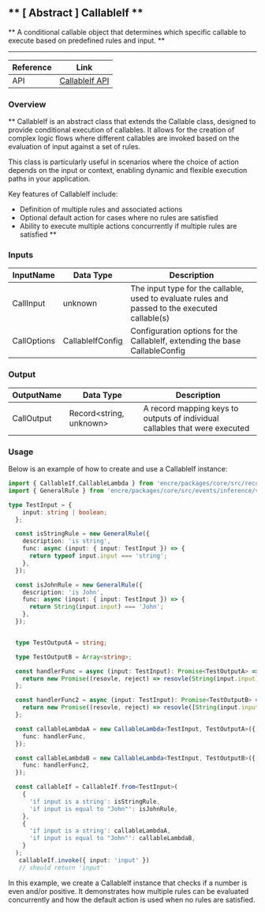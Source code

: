 ## ** [ Abstract ] CallableIf **

** 
A conditional callable object that determines which specific callable to execute based on predefined rules and input. **

----
| Reference | Link |
| --- | --- |
| API | [CallableIf API]() |

### Overview

**
CallableIf is an abstract class that extends the Callable class, designed to provide conditional execution of callables. It allows for the creation of complex logic flows where different callables are invoked based on the evaluation of input against a set of rules.

This class is particularly useful in scenarios where the choice of action depends on the input or context, enabling dynamic and flexible execution paths in your application.

Key features of CallableIf include:
- Definition of multiple rules and associated actions
- Optional default action for cases where no rules are satisfied
- Ability to execute multiple actions concurrently if multiple rules are satisfied
**

### Inputs

| InputName | Data Type | Description |
| ----------| ----------| ------------|
| CallInput | unknown | The input type for the callable, used to evaluate rules and passed to the executed callable(s) |
| CallOptions | CallableIfConfig | Configuration options for the CallableIf, extending the base CallableConfig |

### Output

| OutputName | Data Type | Description |
| ----------| ----------| ------------|
| CallOutput | Record<string, unknown> | A record mapping keys to outputs of individual callables that were executed |

### Usage

Below is an example of how to create and use a CallableIf instance:

```typescript
import { CallableIf,CallableLambda } from 'encre/packages/core/src/record/callable.ts';
import { GeneralRule } from 'encre/packages/core/src/events/inference/validate/guardrails/base.js'

type TestInput = {
    input: string | boolean;
  };

  const isStringRule = new GeneralRule({
    description: 'is string',
    func: async (input: { input: TestInput }) => {
      return typeof input.input === 'string';
    },
  });

  const isJohnRule = new GeneralRule({
    description: 'is John',
    func: async (input: { input: TestInput }) => {
      return String(input.input) === 'John';
    },
  });


  type TestOutputA = string;

  type TestOutputB = Array<string>;

  const handlerFunc = async (input: TestInput): Promise<TestOutputA> => {
    return new Promise((resovle, reject) => resovle(String(input.input)));
  };

  const handlerFunc2 = async (input: TestInput): Promise<TestOutputB> => {
    return new Promise((resovle, reject) => resovle([String(input.input)]));
  };

  const callableLambdaA = new CallableLambda<TestInput, TestOutputA>({
    func: handlerFunc,
  });

  const callableLambdaB = new CallableLambda<TestInput, TestOutputB>({
    func: handlerFunc2,
  });

  const callableIf = CallableIf.from<TestInput>(
    {
      'if input is a string': isStringRule,
      'if input is equal to "John"': isJohnRule,
    },
    {
      'if input is a string': callableLambdaA,
      'if input is equal to "John"': callableLambdaB,
    }
  );
   callableIf.invoke({ input: 'input' })
   // should return 'input'

```

In this example, we create a CallableIf instance that checks if a number is even and/or positive. It demonstrates how multiple rules can be evaluated concurrently and how the default action is used when no rules are satisfied.